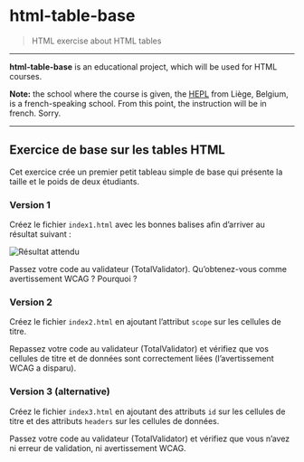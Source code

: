 # html-table-base

> HTML exercise about HTML tables

* * *

**html-table-base** is an educational project, which will be used for HTML courses.

**Note:** the school where the course is given, the [HEPL](http://www.provincedeliege.be/hauteecole) from Liège, Belgium, is a french-speaking school. From this point, the instruction will be in french. Sorry.

* * *

## Exercice de base sur les tables HTML

Cet exercice crée un premier petit tableau simple de base qui présente la taille et le poids de deux étudiants.

### Version 1

Créez le fichier `index1.html` avec les bonnes balises afin d’arriver au résultat suivant :

![Résultat attendu](./table-de-base-rendu.png)

Passez votre code au validateur (TotalValidator). Qu’obtenez-vous comme avertissement WCAG ? Pourquoi ?

### Version 2

Créez le fichier `index2.html` en ajoutant l’attribut `scope` sur les cellules de titre.

Repassez votre code au validateur (TotalValidator) et vérifiez que vos cellules de titre et de données sont correctement liées (l’avertissement WCAG a disparu).

### Version 3 (alternative)

Créez le fichier `index3.html` en ajoutant des attributs `id` sur les cellules de titre et des attributs `headers` sur les cellules de données.

Passez votre code au validateur (TotalValidator) et vérifiez que vous n’avez ni erreur de validation, ni avertissement WCAG.